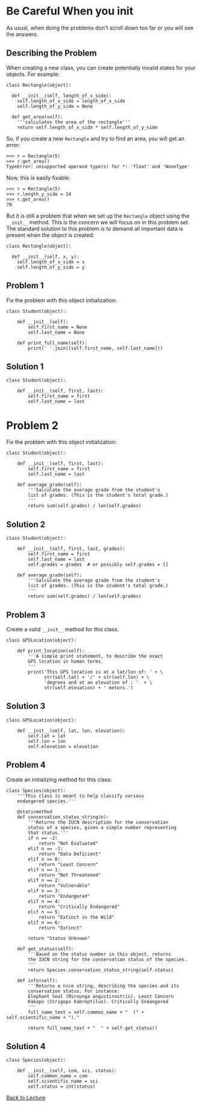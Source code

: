 # Be Careful When you init

As usual, when doing the problems don't scroll down too far or you will see the answers.

## Describing the Problem

When creating a new class, you can create potentially invalid states for your objects. For example:

    class Rectangle(object):
    
      def __init__(self, length_of_x_side):
        self.length_of_x_side = length_of_x_side
        self.length_of_y_side = None
      
      def get_area(self):
        '''calculates the area of the rectangle'''
        return self.length_of_x_side * self.length_of_y_side

So, if you create a new `Rectangle` and try to find an area, you will get an error:

    >>> r = Rectangle(5)
    >>> r.get_area()
    TypeError: unsupported operand type(s) for *: 'float' and 'NoneType'

Now, this is easily fixable:

    >>> r = Rectangle(5)
    >>> r.length_y_side = 14
    >>> r.get_area()
    70

But it is still a problem that when we set up the `Rectangle` object using the `__init__` method. This is the concern we will focus on in this problem set. The standard solution to this problem is to demand all important data is present when the object is created:

    class Rectangle(object):
    
      def __init__(self, x, y):
        self.length_of_x_side = x
        self.length_of_y_side = y

## Problem 1

Fix the problem with this object initialization:
    
    class Student(object):
    
        def __init__(self):
            self.first_name = None
            self.last_name = None
        
        def print_full_name(self):
            print(' '.join([self.first_name, self.last_name]))

## Solution 1

    class Student(object):
    
        def __init__(self, first, last):
            self.first_name = first
            self.last_name = last

# Problem 2

Fix the problem with this object initialization:

    class Student(object):
    
        def __init__(self, first, last):
            self.first_name = first
            self.last_name = last
        
        def average_grade(self):
            '''Salculate the average grade from the student's
            list of grades. (This is the student's total grade.)
            '''
            return sum(self.grades) / len(self.grades)

## Solution 2

    class Student(object):
    
        def __init__(self, first, last, grades):
            self.first_name = first
            self.last_name = last
            self.grades = grades  # or possibly self.grades = []
        
        def average_grade(self):
            '''Salculate the average grade from the student's
            list of grades. (This is the student's total grade.)
            '''
            return sum(self.grades) / len(self.grades)

## Problem 3

Create a valid `__init__` method for this class.

    class GPSLocation(object):
    
        def print_location(self):
            '''A simple print statement, to describe the exact
            GPS location in human terms.
            '''
            print('This GPS location is at a lat/lon of: ' + \
                  str(self.lat) + '/' + str(self.lon) + \
                  'degrees and at an elevation of : '  + \
                  str(self.elevation) + ' meters.')

## Solution 3

    class GPSLocation(object):
    
        def __init__(self, lat, lon, elevation):
            self.lat = lat
            self.lon = lon
            self.elevation = elevation

## Problem 4

Create an initializing method for this class:

    class Species(object):
        '''This class is meant to help classify various
        endangered species.'''

        @staticmethod
        def conservation_status_string(n):
            '''Returns the IUCN description for the conservation
            status of a species, given a simple number representing
            that status.'''
            if n == -2:
                return "Not Evaluated"
            elif n == -1:
                return "Data Deficient"
            elif n == 0:
                return "Least Concern"
            elif n == 1:
                return "Not Threatened"
            elif n == 2:
                return "Vulnerable"
            elif n == 3:
                return "Endangered"
            elif n == 4:
                return "Critically Endangered"
            elif n == 5:
                return "Extinct in the Wild"
            elif n == 6:
                return "Extinct"
    
            return "Status Unknown"
    
        def get_status(self):
            '''Based on the status number in this object, returns
            the IUCN string for the conservation status of the species.
            '''
            return Species.conservation_status_string(self.status)
    
        def info(self):
            '''Returns a nice string, describing the species and its 
            conservation status. For instance:
            Elephant Seal (Mirounga angustirostris). Least Concern
            Kakapo (Strigops habroptilus). Critically Endangered
            '''
            full_name_text = self.common_name + "  (" + self.scientific_name + ")."
            
            return full_name_text + "  " + self.get_status()

## Solution 4

    class Species(object):
    
        def __init__(self, com, sci, status):
            self.common_name = com
            self.scientific_name = sci
            self.status = int(status)


[Back to Lecture](lecture_06.md)
